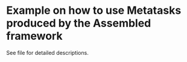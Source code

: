 # Example on how to use Metatasks produced by the Assembled framework

See file for detailed descriptions.
